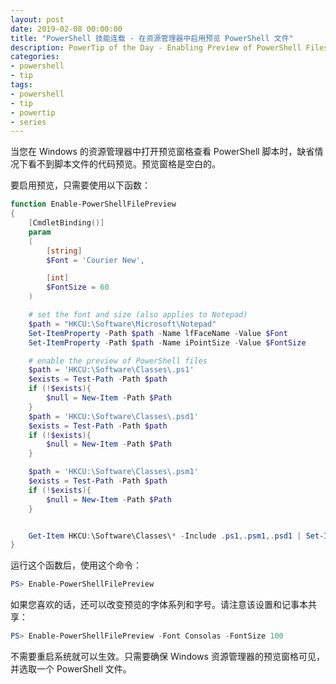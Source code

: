 ```yaml
---
layout: post
date: 2019-02-08 00:00:00
title: "PowerShell 技能连载 - 在资源管理器中启用预览 PowerShell 文件"
description: PowerTip of the Day - Enabling Preview of PowerShell Files in Windows Explorer
categories:
- powershell
- tip
tags:
- powershell
- tip
- powertip
- series
---
```

当您在 Windows 的资源管理器中打开预览窗格查看 PowerShell 脚本时，缺省情况下看不到脚本文件的代码预览。预览窗格是空白的。

要启用预览，只需要使用以下函数：

```powershell
function Enable-PowerShellFilePreview
{
    [CmdletBinding()]
    param
    (
        [string]
        $Font = 'Courier New',

        [int]
        $FontSize = 60
    )

    # set the font and size (also applies to Notepad)
    $path = "HKCU:\Software\Microsoft\Notepad"
    Set-ItemProperty -Path $path -Name lfFaceName -Value $Font
    Set-ItemProperty -Path $path -Name iPointSize -Value $FontSize

    # enable the preview of PowerShell files
    $path = 'HKCU:\Software\Classes\.ps1'
    $exists = Test-Path -Path $path
    if (!$exists){
        $null = New-Item -Path $Path
    }
    $path = 'HKCU:\Software\Classes\.psd1'
    $exists = Test-Path -Path $path
    if (!$exists){
        $null = New-Item -Path $Path
    }

    $path = 'HKCU:\Software\Classes\.psm1'
    $exists = Test-Path -Path $path
    if (!$exists){
        $null = New-Item -Path $Path
    }


    Get-Item HKCU:\Software\Classes\* -Include .ps1,.psm1,.psd1 | Set-ItemProperty -Name PerceivedType -Value text
}
```

运行这个函数后，使用这个命令：

```powershell
PS> Enable-PowerShellFilePreview
```

如果您喜欢的话，还可以改变预览的字体系列和字号。请注意该设置和记事本共享：

```powershell
PS> Enable-PowerShellFilePreview -Font Consolas -FontSize 100
```

不需要重启系统就可以生效。只需要确保 Windows 资源管理器的预览窗格可见，并选取一个 PowerShell 文件。

<!--本文国际来源：[Enabling Preview of PowerShell Files in Windows Explorer](https://community.idera.com/database-tools/powershell/powertips/b/tips/posts/enabling-preview-of-powershell-files-in-windows-explorer)-->
